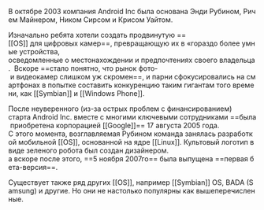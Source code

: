 В октябре 2003 компания Android Inc была основана Энди Рубином, Ричем Майнером, Ником Сирсом и Крисом Уайтом. 

Изначально ребята хотели создать продвинутую ==[[ОS]] для цифровых камер==, превращающую их в «гораздо более умные устройства, 
осведомленные о местонахождении и предпочтениях своего владельца. 
Вскоре ==стало понятно, что рынок фото- и видеокамер слишком уж скромен==, и парни сфокусировались на смартфонах в попытке составить конкуренцию таким гигантам того времени, как [[Symbian]] и [[Windows Phone]]. 

После неуверенного (из-за острых проблем с финансированием) 
старта Android Inc. вместе с многими ключевыми сотрудниками ==была приобретена корпорацией [[Google]]== 17 августа 2005 года. 
С этого момента, возглавляемая Рубином команда занялась разработкой мобильной [[ОS]], основанной на ядре [[Linux]]. Культовый логотип в виде зеленого робота был создан дизайнером.
а вскоре после этого, ==5 ноября 2007го== была выпущена ==первая бета-версия==.

Существует также ряд других [[ОS]], например [[Symbian]] OS, BADA (Samsung) и другие. Но они не настолько популярны как вышеперечисленные.